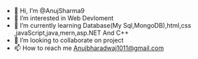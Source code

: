 - 👋 Hi, I’m @AnujSharma9
- 👀 I’m interested in Web Devloment 
- 🌱 I’m currently learning Database(My Sql,MongoDB),html,css ,javaScript,java,mern,asp.NET And C++
- 💞️ I’m looking to collaborate on project
- 📫 How to reach me Anujbharadwaj1011@gmail.com

<!---
AnujSharma9/AnujSharma9 is a ✨ special ✨ repository because its `README.md` (this file) appears on your GitHub profile.
You can click the Preview link to take a look at your changes.
--->
